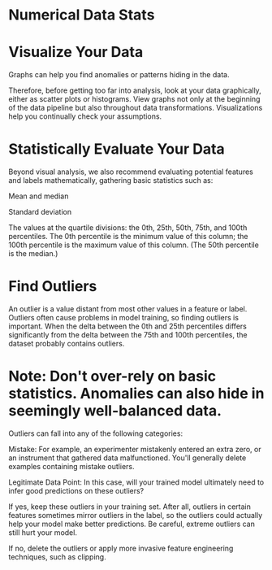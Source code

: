 # Numerical Data Stats

# Visualize Your Data
Graphs can help you find anomalies or patterns hiding in the data.

Therefore, before getting too far into analysis, look at your data graphically, 
either as scatter plots or histograms. View graphs not only at the beginning of the data pipeline 
but also throughout data transformations. Visualizations help you continually check your assumptions.

# Statistically Evaluate Your Data
Beyond visual analysis, we also recommend evaluating potential features and labels mathematically, gathering basic statistics such as:

Mean and median

Standard deviation

The values at the quartile divisions: the 0th, 25th, 50th, 75th, and 100th percentiles. 
The 0th percentile is the minimum value of this column; the 100th percentile is the maximum value of this column. (The 50th percentile is the median.)

# Find Outliers
An outlier is a value distant from most other values in a feature or label. Outliers often cause problems in model training, so finding outliers is important.
When the delta between the 0th and 25th percentiles differs significantly from the delta between the 75th and 100th percentiles, the dataset probably contains outliers.

# Note: Don't over-rely on basic statistics. Anomalies can also hide in seemingly well-balanced data.

Outliers can fall into any of the following categories:

Mistake: For example, an experimenter mistakenly entered an extra zero, or an instrument that gathered data malfunctioned. You'll generally delete examples containing mistake outliers.

Legitimate Data Point: In this case, will your trained model ultimately need to infer good predictions on these outliers?

If yes, keep these outliers in your training set. After all, outliers in certain features sometimes mirror outliers in the label, 
so the outliers could actually help your model make better predictions. Be careful, extreme outliers can still hurt your model.

If no, delete the outliers or apply more invasive feature engineering techniques, such as clipping.
